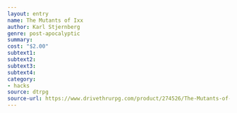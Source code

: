 ```yaml
---
layout: entry 
name: The Mutants of Ixx
author: Karl Stjernberg
genre: post-apocalyptic
summary: 
cost: "$2.00"
subtext1: 
subtext2: 
subtext3: 
subtext4: 
category:
- hacks
source: dtrpg
source-url: https://www.drivethrurpg.com/product/274526/The-Mutants-of-Ixx
---
```

